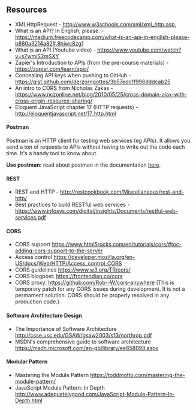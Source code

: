 ## Resources

- XMLHttpRequest - http://www.w3schools.com/xml/xml_http.asp,
- What is an API? In English, please. - https://medium.freecodecamp.com/what-is-an-api-in-english-please-b880a3214a82#.8hjwc8zg1
- What is an API (Youtube video) - https://www.youtube.com/watch?v=s7wmiS2mSXY
- Zapier's Introduction to APIs (from the pre-course materials) - https://zapier.com/learn/apis/
- Concealing API keys when pushing to GitHub - https://gist.github.com/derzorngottes/3b57edc1f996dddcab25
- An intro to CORS from Nicholas Zakas - https://www.nczonline.net/blog/2010/05/25/cross-domain-ajax-with-cross-origin-resource-sharing/
- Eloquent JavaScript chapter 17 (HTTP requests) - http://eloquentjavascript.net/17_http.html

#### Postman

Postman is an HTTP client for testing web services (eg APIs). It allows you send a ton of requests to APIs without having to write out the code each time. It's a handy tool to know about.

**Use postman:** read about postman in the documentation [here](https://learning.postman.com/).

#### REST

- REST and HTTP - http://restcookbook.com/Miscellaneous/rest-and-http/
- Best practices to build RESTful web services - https://www.infosys.com/digital/insights/Documents/restful-web-services.pdf

#### CORS

- CORS support https://www.html5rocks.com/en/tutorials/cors/#toc-adding-cors-support-to-the-server
- Access control https://developer.mozilla.org/en-US/docs/Web/HTTP/Access_control_CORS
- CORS guidelines https://www.w3.org/TR/cors/
- CORS blogpost: https://frontendian.co/cors
- CORS proxy: https://github.com/Rob--W/cors-anywhere (This is temporary patch for any CORS issues during development. It is not a permament solution. CORS should be properly resolved in any production code.)

#### Software Architecture Design

- The Importance of Software Architecture http://csse.usc.edu/GSAW/gsaw2003/s13/northrop.pdf
- MSDN's comprehensive guide to software architecture https://msdn.microsoft.com/en-gb/library/ee658098.aspx

#### Modular Pattern

- Mastering the Module Pattern https://toddmotto.com/mastering-the-module-pattern/
- JavaScript Module Pattern: In Depth http://www.adequatelygood.com/JavaScript-Module-Pattern-In-Depth.html
